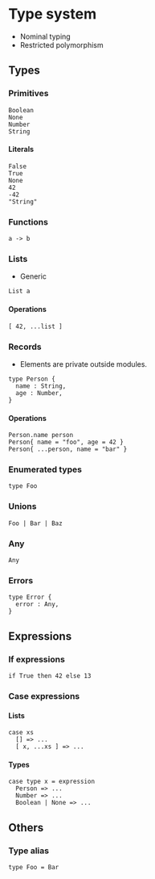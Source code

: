 # Type system

- Nominal typing
- Restricted polymorphism

## Types

### Primitives

```
Boolean
None
Number
String
```

#### Literals

```
False
True
None
42
-42
"String"
```

### Functions

```
a -> b
```

### Lists

- Generic

```
List a
```

#### Operations

```
[ 42, ...list ]
```

### Records

- Elements are private outside modules.

```
type Person {
  name : String,
  age : Number,
}
```

#### Operations

```
Person.name person
Person{ name = "foo", age = 42 }
Person{ ...person, name = "bar" }
```

### Enumerated types

```
type Foo
```

### Unions

```
Foo | Bar | Baz
```

### Any

```
Any
```

### Errors

```
type Error {
  error : Any,
}
```

## Expressions

### If expressions

```
if True then 42 else 13
```

### Case expressions

#### Lists

```
case xs
  [] => ...
  [ x, ...xs ] => ...
```

#### Types

```
case type x = expression
  Person => ...
  Number => ...
  Boolean | None => ...
```

## Others

### Type alias

```
type Foo = Bar
```
